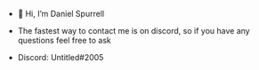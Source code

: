 - 👋 Hi, I’m Daniel Spurrell


- The fastest way to contact me is on discord, so if you have any questions feel free to ask
- Discord: Untitled#2005
